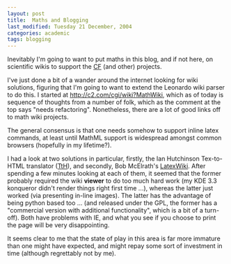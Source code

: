 ```yaml
---
layout: post
title:  Maths and Blogging 
last_modified: Tuesday 21 December, 2004
categories: academic
tags: blogging
---
```


Inevitably I'm going to want to put maths in this blog, and if not here, on scientific wikis to support the [CF](cf) (and other) projects.

I've just done a bit of a wander around the internet looking for wiki
solutions, figuring that I'm going to want to extend the Leonardo wiki parser to do this. I started at http://c2.com/cgi/wiki?MathWiki, which as of today is sequence of thoughts from a number of folk, which as the comment at the top says "needs refactoring". Nonetheless, there are a lot of good links off to math wiki projects.

The general consensus is that one needs somehow to support inline latex commands, at least until MathML support is widespread amongst common browsers (hopefully in my lifetime?).

I had a look at two solutions in particular, firstly, the Ian Hutchinson Tex-to-HTML translator ([TtH](http://hutchinson.belmont.ma.us/tth/)), and secondly, Bob McElrath's [LatexWiki](http://mcelrath.org/Notes/LatexWiki).  After spending a few minutes looking at each of them, it seemed that the former probably required the wiki **viewer** to do too much hard work (my KDE 3.3 konqueror didn't render things right first time ...), whereas the latter just worked (via presenting in-line images). The latter has the advantage of being python based too ... (and released under the GPL, the former has a "commercial version with additional functionality", which is a bit of a turn-off). Both have problems with IE, and what you see if you choose to print the page will be very disappointing. 

It seems clear to me that the state of play in this area is far more immature than one might have expected, and might repay some sort of investment in time (although regrettably not by me).
